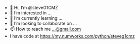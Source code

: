 - 👋 Hi, I’m @steveG1CMZ
- 👀 I’m interested in ...
- 🌱 I’m currently learning ...
- 💞️ I’m looking to collaborate on ...
- 📫 How to reach me ...@gmail.com
- I have code at https://my.numworks.com/python/steveg1cmz 
<!---
steveG1CMZ/steveG1CMZ is a ✨ special ✨ repository because its `README.md` (this file) appears on your GitHub profile.
You can click the Preview link to take a look at your changes.
--->
